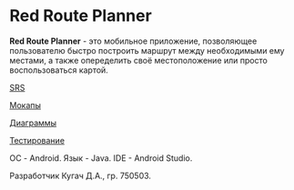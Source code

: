 # Red Route Planner
**Red Route Planner** - это мобильное приложение, позволяющее пользователю быстро построить маршрут между необходимыми ему местами, а также опеределить своё местоположение или просто воспользоваться картой. 

[SRS](https://github.com/DzmitryKuhach750503/Red-Route-Planner/blob/master/Документы/SRS.md)

[Мокапы](https://github.com/DzmitryKuhach750503/Red-Route-Planner/tree/master/Мокапы)

[Диаграммы](https://github.com/DzmitryKuhach750503/Red-Route-Planner/tree/master/Диаграммы)

[Тестирование](https://github.com/DzmitryKuhach750503/Red-Route-Planner/tree/master/Тестирование/TestPlan.md)

ОС - Android.
Язык - Java.
IDE - Android Studio.

Разработчик Кугач Д.А., гр. 750503.  
